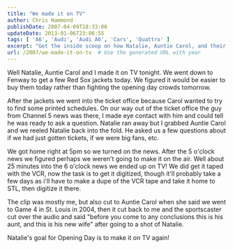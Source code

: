 ```yaml
---
title: "We made it on TV"
author: Chris Hammond
publishDate: 2007-04-09T18:33:00
updateDate: 2013-01-06T23:06:55
tags: [ 'A6', 'Audi', 'Audi A6', 'Cars', 'Quattro' ]
excerpt: "Get the inside scoop on how Natalie, Auntie Carol, and their Red Sox jackets made it on TV. Find out what happened on their unexpected media debut!"
url: /2007/we-made-it-on-tv  # Use the generated URL with year
---
```

<P>Well Natalie, Auntie Carol and I made it on TV tonight. We went down to Fenway to get a few Red Sox jackets today. We figured it would be easier to buy them today rather than fighting the opening day crowds tomorrow.</P> <P>After the jackets we went into the ticket office because Carol wanted to try to find some printed schedules. On our way out of the ticket office the guy from Channel 5 news was there, I made eye contact with him and could tell he was ready to ask a question. Natalie ran away but I grabbed Auntie Carol and we reeled Natalie back into the fold. He asked us a few questions about if we had just gotten tickets, if we were big fans, etc.</P> <P>We got home right at 5pm so we turned on the news. After the 5 o'clock news we figured perhaps we weren't going to make it on the air. Well about 25 minutes into the 6 o'clock news we ended up on TV! We did get it taped with the VCR, now the task is to get it digitized, though it'll probably take a few days as i'll have to make a dupe of the VCR tape and take it home to STL, then digitize it there. </P> <P>The clip was mostly me, but also cut to Auntie Carol when she said we went to Game 4 in St. Louis in 2004, then it cut back to me and the sportscaster cut over the audio and said "before you come to any conclusions this is his aunt, and this is his new wife" after going to a shot of Natalie.</P> <P>Natalie's goal for Opening Day is to make it on TV again!</P>


